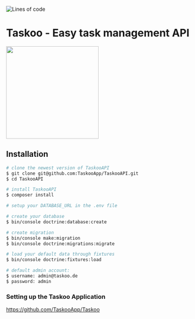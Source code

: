 ![Lines of code](https://img.shields.io/tokei/lines/github/PhenomEY/TaskooAPI)
# Taskoo - Easy task management API

<img width="250" src="https://media.taskoo.de/Logo_GREEN.svg">

## Installation
``` bash
# clone the newest version of TaskooAPI
$ git clone git@github.com:TaskooApp/TaskooAPI.git
$ cd TaskooAPI

# install TaskooAPI
$ composer install

# setup your DATABASE_URL in the .env file

# create your database
$ bin/console doctrine:database:create

# create migration
$ bin/console make:migration
$ bin/console doctrine:migrations:migrate

# load your default data through fixtures
$ bin/console doctrine:fixtures:load

# default admin account:
$ username: admin@taskoo.de
$ password: admin
```

### Setting up the Taskoo Application
https://github.com/TaskooApp/Taskoo
### 